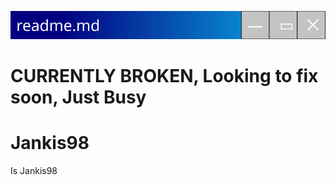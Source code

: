 ![Control Bar Header](badge.svg)
# CURRENTLY BROKEN, Looking to fix soon, Just Busy
# Jankis98
Is Jankis98
